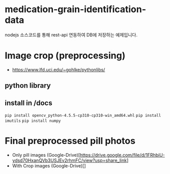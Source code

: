 # medication-grain-identification-data

nodejs 소스코드를 통해 rest-api 연동하여 DB에 저장하는 예제입니다.

# Image crop (preprocessing)

- https://www.lfd.uci.edu/~gohlke/pythonlibs/

## python library

## install in /docs

`pip install opencv_python-4.5.5-cp310-cp310-win_amd64.whl`
`pip install imutils`
`pip install numpy`


# Final preprocessed pill photos
- Only pill images (Google-Drive)[https://drive.google.com/file/d/1FRhbiU-ydsd70HxanQVb3USJEv2rhmFC/view?usp=share_link]
- With Crop images (Google-Drive)[]
